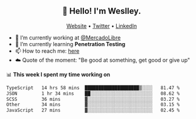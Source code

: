 <h2 align="center">👋 Hello! I'm Weslley.</h2>
<p align="center">
  <a href="http://weslleyneri.com.br">Website</a> •
  <a href="https://twitter.com/Weslley_Neri">Twitter</a> •
  <a href="https://www.linkedin.com/in/weslley-neri-3658908b">LinkedIn</a>
</p>


- 🔭 I’m currently working at [@MercadoLibre](https://github.com/mercadolibre)
- 🌱 I’m currently learning **Penetration Testing**
- 📫 How to reach me: [here](mailto:weslley39@gmail.com)
- ☁️ Quote of the moment: "Be good at something, get good or give up"

📊 **This week I spent my time working on**
<!--START_SECTION:waka-->

```txt
TypeScript   14 hrs 58 mins  ████████████████████▒░░░░   81.47 %
JSON         1 hr 34 mins    ██░░░░░░░░░░░░░░░░░░░░░░░   08.62 %
SCSS         36 mins         ▓░░░░░░░░░░░░░░░░░░░░░░░░   03.27 %
Other        34 mins         ▓░░░░░░░░░░░░░░░░░░░░░░░░   03.15 %
JavaScript   27 mins         ▓░░░░░░░░░░░░░░░░░░░░░░░░   02.45 %
```

<!--END_SECTION:waka-->

<!-- Inspired by https://github.com/gruselhaus/gruselhaus -->